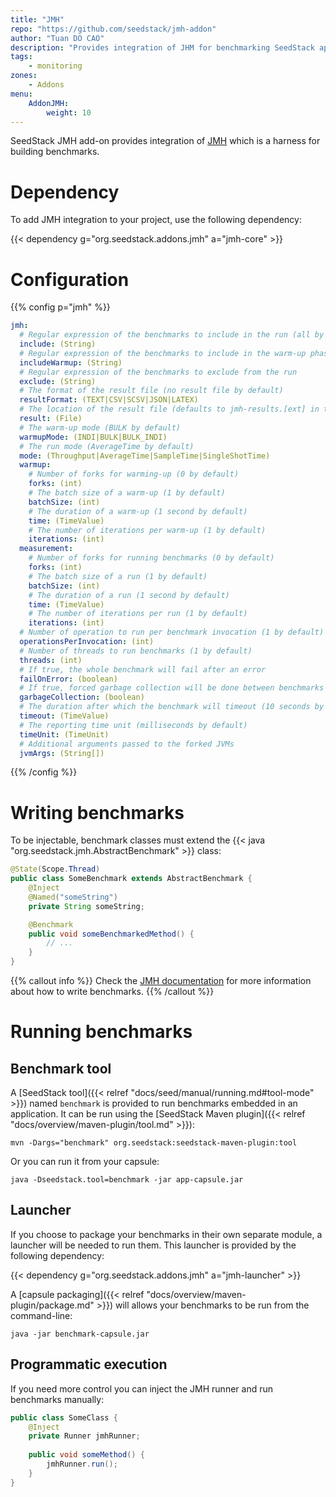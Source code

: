```yaml
---
title: "JMH"
repo: "https://github.com/seedstack/jmh-addon"
author: "Tuan DO CAO"
description: "Provides integration of JHM for benchmarking SeedStack applications."
tags:
    - monitoring
zones:
    - Addons
menu:
    AddonJMH:
        weight: 10
---
```


SeedStack JMH add-on provides integration of [JMH](http://openjdk.java.net/projects/code-tools/jmh/) which is a harness
for building benchmarks.<!--more-->

# Dependency

To add JMH integration to your project, use the following dependency:

{{< dependency g="org.seedstack.addons.jmh" a="jmh-core" >}}

# Configuration

{{% config p="jmh" %}}
```yaml
jmh:
  # Regular expression of the benchmarks to include in the run (all by default)
  include: (String)
  # Regular expression of the benchmarks to include in the warm-up phase (all by default)
  includeWarmup: (String)
  # Regular expression of the benchmarks to exclude from the run
  exclude: (String)
  # The format of the result file (no result file by default)
  resultFormat: (TEXT|CSV|SCSV|JSON|LATEX)
  # The location of the result file (defaults to jmh-results.[ext] in the current directory) 
  result: (File)  
  # The warm-up mode (BULK by default)
  warmupMode: (INDI|BULK|BULK_INDI)
  # The run mode (AverageTime by default) 
  mode: (Throughput|AverageTime|SampleTime|SingleShotTime)
  warmup:
    # Number of forks for warming-up (0 by default)
    forks: (int)
    # The batch size of a warm-up (1 by default)
    batchSize: (int)
    # The duration of a warm-up (1 second by default)
    time: (TimeValue)
    # The number of iterations per warm-up (1 by default) 
    iterations: (int)
  measurement:
    # Number of forks for running benchmarks (0 by default)
    forks: (int)
    # The batch size of a run (1 by default)
    batchSize: (int)
    # The duration of a run (1 second by default)
    time: (TimeValue)
    # The number of iterations per run (1 by default) 
    iterations: (int)
  # Number of operation to run per benchmark invocation (1 by default)
  operationsPerInvocation: (int)
  # Number of threads to run benchmarks (1 by default)
  threads: (int)
  # If true, the whole benchmark will fail after an error
  failOnError: (boolean)
  # If true, forced garbage collection will be done between benchmarks
  garbageCollection: (boolean)
  # The duration after which the benchmark will timeout (10 seconds by default) 
  timeout: (TimeValue)
  # The reporting time unit (milliseconds by default)
  timeUnit: (TimeUnit)
  # Additional arguments passed to the forked JVMs
  jvmArgs: (String[])
```
{{% /config %}}

# Writing benchmarks

To be injectable, benchmark classes must extend the {{< java "org.seedstack.jmh.AbstractBenchmark" >}} class:

```java
@State(Scope.Thread)
public class SomeBenchmark extends AbstractBenchmark {
    @Inject
    @Named("someString")
    private String someString;

    @Benchmark
    public void someBenchmarkedMethod() {
        // ...
    }
}
```

{{% callout info %}}
Check the [JMH documentation](http://openjdk.java.net/projects/code-tools/jmh/) for more information about how to write
benchmarks.
{{% /callout %}}

# Running benchmarks

## Benchmark tool
 
A [SeedStack tool]({{< relref "docs/seed/manual/running.md#tool-mode" >}}) named `benchmark` is provided to run benchmarks
embedded in an application. It can be run using the [SeedStack Maven plugin]({{< relref "docs/overview/maven-plugin/tool.md" >}}):

```plain
mvn -Dargs="benchmark" org.seedstack:seedstack-maven-plugin:tool
```

Or you can run it from your capsule:

```plain
java -Dseedstack.tool=benchmark -jar app-capsule.jar
```

## Launcher

If you choose to package your benchmarks in their own separate module, a launcher will be needed to run them. This launcher
is provided by the following dependency:

{{< dependency g="org.seedstack.addons.jmh" a="jmh-launcher" >}}

A [capsule packaging]({{< relref "docs/overview/maven-plugin/package.md" >}}) will allows your benchmarks to be run from
the command-line:

```plain
java -jar benchmark-capsule.jar
```

## Programmatic execution

If you need more control you can inject the JMH runner and run benchmarks manually:

```java
public class SomeClass {
    @Inject
    private Runner jmhRunner;
    
    public void someMethod() {
        jmhRunner.run();
    }
}
```
